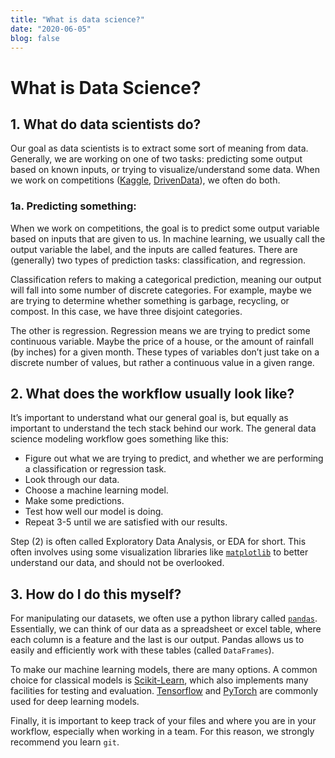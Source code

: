 ```yaml
---
title: "What is data science?"
date: "2020-06-05"
blog: false
---
```


# What is Data Science?

## 1. What do data scientists do?

Our goal as data scientists is to extract some sort of meaning from data. Generally, we are working on one of two tasks: predicting some output based on known inputs, or trying to visualize/understand some data. When we work on competitions ([Kaggle](https://www.kaggle.com/), [DrivenData](https://www.drivendata.org/)), we often do both.

### 1a. Predicting something:

When we work on competitions, the goal is to predict some output variable based on inputs that are given to us. In machine learning, we usually call the output variable the label, and the inputs are called features. There are (generally) two types of prediction tasks: classification, and regression.

Classification refers to making a categorical prediction, meaning our output will fall into some number of discrete categories. For example, maybe we are trying to determine whether something is garbage, recycling, or compost. In this case, we have three disjoint categories.

The other is regression. Regression means we are trying to predict some continuous variable. Maybe the price of a house, or the amount of rainfall (by inches) for a given month. These types of variables don’t just take on a discrete number of values, but rather a continuous value in a given range.

## 2. What does the workflow usually look like?

It’s important to understand what our general goal is, but equally as important to understand the tech stack behind our work. The general data science modeling workflow goes something like this:

- Figure out what we are trying to predict, and whether we are performing a classification or regression task.
- Look through our data.
- Choose a machine learning model.
- Make some predictions.
- Test how well our model is doing.
- Repeat 3-5 until we are satisfied with our results.

Step (2) is often called Exploratory Data Analysis, or EDA for short. This often involves using some visualization libraries like [`matplotlib`](https://matplotlib.org/) to better understand our data, and should not be overlooked.

## 3. How do I do this myself?

For manipulating our datasets, we often use a python library called [`pandas`](https://pandas.pydata.org/). Essentially, we can think of our data as a spreadsheet or excel table, where each column is a feature and the last is our output. Pandas allows us to easily and efficiently work with these tables (called `DataFrames`).

To make our machine learning models, there are many options. A common choice for classical models is [Scikit-Learn](https://scikit-learn.org/stable/), which also implements many facilities for testing and evaluation. [Tensorflow](https://www.tensorflow.org/) and [PyTorch](https://pytorch.org/) are commonly used for deep learning models.

Finally, it is important to keep track of your files and where you are in your workflow, especially when working in a team. For this reason, we strongly recommend you learn `git`.
